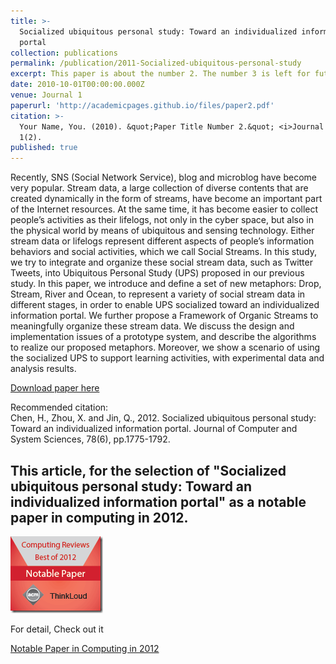 ```yaml
---
title: >-
  Socialized ubiquitous personal study: Toward an individualized information
  portal
collection: publications
permalink: /publication/2011-Socialized-ubiquitous-personal-study
excerpt: This paper is about the number 2. The number 3 is left for future work.
date: 2010-10-01T00:00:00.000Z
venue: Journal 1
paperurl: 'http://academicpages.github.io/files/paper2.pdf'
citation: >-
  Your Name, You. (2010). &quot;Paper Title Number 2.&quot; <i>Journal 1</i>.
  1(2).
published: true
---
```

Recently, SNS (Social Network Service), blog and microblog have become very popular. Stream data, a large collection of diverse contents that are created dynamically in the form of streams, have become an important part of the Internet resources. At the same time, it has become easier to collect peopleʼs activities as their lifelogs, not only in the cyber space, but also in the physical world by means of ubiquitous and sensing technology. Either stream data or lifelogs represent different aspects of peopleʼs information behaviors and social activities, which we call Social Streams. In this study, we try to integrate and organize these social stream data, such as Twitter Tweets, into Ubiquitous Personal Study (UPS) proposed in our previous study. In this paper, we introduce and define a set of new metaphors: Drop, Stream, River and Ocean, to represent a variety of social stream data in different stages, in order to enable UPS socialized toward an individualized information portal. We further propose a Framework of Organic Streams to meaningfully organize these stream data. We discuss the design and implementation issues of a prototype system, and describe the algorithms to realize our proposed metaphors. Moreover, we show a scenario of using the socialized UPS to support learning activities, with experimental data and analysis results.

[Download paper here](https://www.sciencedirect.com/science/article/pii/S0022000011001425/pdf?md5=d11d020fd95be99185f19622757e3fe6&isDTMRedir=Y&pid=1-s2.0-S0022000011001425-main.pdf&_valck=1)

Recommended citation:   
Chen, H., Zhou, X. and Jin, Q., 2012. Socialized ubiquitous personal study: Toward an individualized information portal. Journal of Computer and System Sciences, 78(6), pp.1775-1792.

## This article, for the selection of "Socialized ubiquitous personal study: Toward an individualized information portal" as a notable paper in computing in 2012.

<img src='/images/NotablePaper.gif'>

For detail, Check out it

[Notable Paper in Computing in 2012](http://www.computingreviews.com/recommend/bestof/notableitems_2012.cfm#list)
